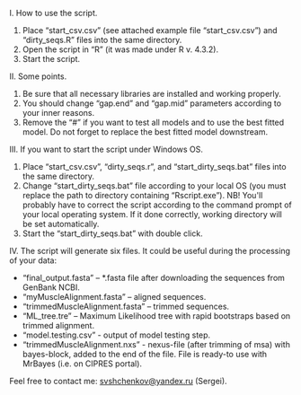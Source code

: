 I.	How to use the script.

1) Place “start_csv.csv” (see attached example file “start_csv.csv”) and “dirty_seqs.R” files into the same directory.
2) Open the script in “R” (it was made under R v. 4.3.2).
3) Start the script.

II.	Some points.

1) Be sure that all necessary libraries are installed and working properly.
2) You should change “gap.end” and “gap.mid” parameters according to your inner reasons.
3) Remove the “#” if you want to test all models and to use the best fitted model. Do not forget to replace the best fitted model downstream.

III.	If you want to start the script under Windows OS.

1) Place “start_csv.csv”, “dirty_seqs.r”, and “start_dirty_seqs.bat” files into the same directory.
2) Change “start_dirty_seqs.bat” file according to your local OS (you must replace the path to directory containing “Rscript.exe”). 
NB! You'll probably have to correct the script according to the command prompt of your local operating system. 
If it done correctly, working directory will be set automatically.
3) Start the “start_dirty_seqs.bat” with double click.

IV.	The script will generate six files. It could be useful during the processing of your data:
  - “final_output.fasta” – *.fasta file after downloading the sequences from GenBank NCBI.
  - “myMuscleAlignment.fasta” – aligned sequences.
  - “trimmedMuscleAlignment.fasta” – trimmed sequences.
  - “ML_tree.tre” – Maximum Likelihood tree with rapid bootstraps based on trimmed alignment.
  - “model.testing.csv” - output of model testing step.
  - “trimmedMuscleAlignment.nxs” - nexus-file (after trimming of msa) with bayes-block, added to the end of the file. File is ready-to use with MrBayes (i.e. on CIPRES portal).

Feel free to contact me: svshchenkov@yandex.ru (Sergei).
